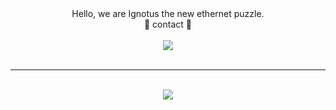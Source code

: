 <div align="center">
  Hello, we are Ignotus the new ethernet puzzle.
  <br>
    💬 contact 💬
  <br>
  <br>
  <div>
    <a href = "mailto:ignotus.oficial.enigma@gmail.com"><img src="https://img.shields.io/badge/Gmail-D14836?style=for-the-badge&logo=gmail&logoColor=white" target="_blank"></a>

   </div>
    <br>
    <hr> </hr>
    <br>

   <div align="center" >
    <img src="https://i.imgur.com/vEBhYyI_d.webp?maxwidth=760&fidelity=grand" >
  </div>
 </div>



